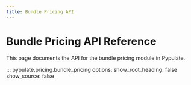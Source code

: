 ```yaml
---
title: Bundle Pricing API
---
```


# Bundle Pricing API Reference

This page documents the API for the bundle pricing module in Pypulate.

::: pypulate.pricing.bundle_pricing
    options:
      show_root_heading: false
      show_source: false 